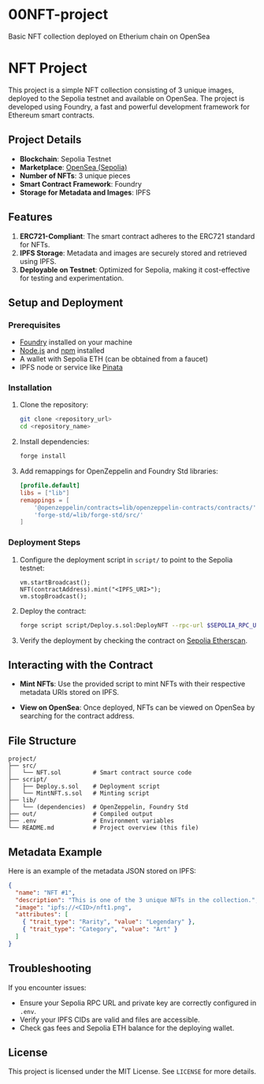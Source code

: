 # 00NFT-project
Basic NFT collection deployed on Etherium chain on OpenSea

# NFT Project

This project is a simple NFT collection consisting of 3 unique images, deployed to the Sepolia testnet and available on OpenSea. The project is developed using Foundry, a fast and powerful development framework for Ethereum smart contracts.

## Project Details

- **Blockchain**: Sepolia Testnet
- **Marketplace**: [OpenSea (Sepolia)](https://testnets.opensea.io/)
- **Number of NFTs**: 3 unique pieces
- **Smart Contract Framework**: Foundry
- **Storage for Metadata and Images**: IPFS

## Features

1. **ERC721-Compliant**: The smart contract adheres to the ERC721 standard for NFTs.
2. **IPFS Storage**: Metadata and images are securely stored and retrieved using IPFS.
3. **Deployable on Testnet**: Optimized for Sepolia, making it cost-effective for testing and experimentation.

## Setup and Deployment

### Prerequisites

- [Foundry](https://book.getfoundry.sh/) installed on your machine
- [Node.js](https://nodejs.org/) and [npm](https://www.npmjs.com/) installed
- A wallet with Sepolia ETH (can be obtained from a faucet)
- IPFS node or service like [Pinata](https://www.pinata.cloud/)

### Installation

1. Clone the repository:
   ```bash
   git clone <repository_url>
   cd <repository_name>
   ```

2. Install dependencies:
   ```bash
   forge install
   ```

3. Add remappings for OpenZeppelin and Foundry Std libraries:
   ```toml
   [profile.default]
   libs = ["lib"]
   remappings = [
       '@openzeppelin/contracts=lib/openzeppelin-contracts/contracts/',
       'forge-std/=lib/forge-std/src/'
   ]
   ```

### Deployment Steps

1. Configure the deployment script in `script/` to point to the Sepolia testnet:

   ```solidity
   vm.startBroadcast();
   NFT(contractAddress).mint("<IPFS_URI>");
   vm.stopBroadcast();
   ```

2. Deploy the contract:
   ```bash
   forge script script/Deploy.s.sol:DeployNFT --rpc-url $SEPOLIA_RPC_URL --private-key $PRIVATE_KEY --broadcast
   ```

3. Verify the deployment by checking the contract on [Sepolia Etherscan](https://sepolia.etherscan.io/).

## Interacting with the Contract

- **Mint NFTs**:
  Use the provided script to mint NFTs with their respective metadata URIs stored on IPFS.

- **View on OpenSea**:
  Once deployed, NFTs can be viewed on OpenSea by searching for the contract address.

## File Structure

```plaintext
project/
├── src/
│   └── NFT.sol         # Smart contract source code
├── script/
│   ├── Deploy.s.sol    # Deployment script
│   └── MintNFT.s.sol   # Minting script
├── lib/
│   └── (dependencies)  # OpenZeppelin, Foundry Std
├── out/                # Compiled output
├── .env                # Environment variables
└── README.md           # Project overview (this file)
```

## Metadata Example

Here is an example of the metadata JSON stored on IPFS:

```json
{
  "name": "NFT #1",
  "description": "This is one of the 3 unique NFTs in the collection.",
  "image": "ipfs://<CID>/nft1.png",
  "attributes": [
    { "trait_type": "Rarity", "value": "Legendary" },
    { "trait_type": "Category", "value": "Art" }
  ]
}
```

## Troubleshooting

If you encounter issues:

- Ensure your Sepolia RPC URL and private key are correctly configured in `.env`.
- Verify your IPFS CIDs are valid and files are accessible.
- Check gas fees and Sepolia ETH balance for the deploying wallet.

## License

This project is licensed under the MIT License. See `LICENSE` for more details.

